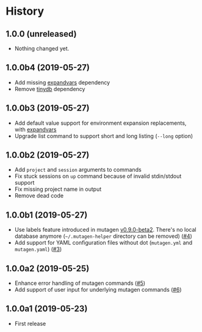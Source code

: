 History
=======

1.0.0 (unreleased)
------------------

- Nothing changed yet.


1.0.0b4 (2019-05-27)
--------------------

- Add missing [expandvars](https://github.com/sayanarijit/expandvars) dependency
- Remove [tinydb](https://github.com/msiemens/tinydb) dependency


1.0.0b3 (2019-05-27)
--------------------

- Add default value support for environment expansion replacements, with 
[expandvars](https://github.com/sayanarijit/expandvars)
- Upgrade list command to support short and long listing (`--long` option)


1.0.0b2 (2019-05-27)
--------------------

- Add `project` and `session` arguments to commands
- Fix stuck sessions on `up` command because of invalid stdin/stdout support
- Fix missing project name in output
- Remove dead code

1.0.0b1 (2019-05-27)
--------------------

- Use labels feature introduced in mutagen 
[v0.9.0-beta2](https://github.com/havoc-io/mutagen/releases/tag/v0.9.0-beta2). There's no local database anymore 
(`~/.mutagen-helper` directory can be removed) ([#4](https://github.com/gfi-centre-ouest/mutagen-helper/issues/4))
- Add support for YAML configuration files without dot (`mutagen.yml` and `mutagen.yaml`) ([#3](https://github.com/gfi-centre-ouest/mutagen-helper/issues/3))


1.0.0a2 (2019-05-25)
--------------------

- Enhance error handling of mutagen commands ([#5](https://github.com/gfi-centre-ouest/mutagen-helper/issues/5))
- Add support of user input for underlying mutagen commands ([#6](https://github.com/gfi-centre-ouest/mutagen-helper/issues/6))

1.0.0a1 (2019-05-23)
--------------------

- First release
